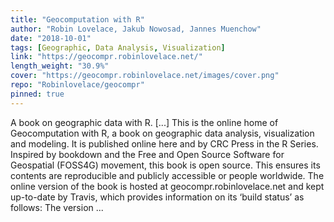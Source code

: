 ```yaml
---
title: "Geocomputation with R"
author: "Robin Lovelace, Jakub Nowosad, Jannes Muenchow"
date: "2018-10-01"
tags: [Geographic, Data Analysis, Visualization]
link: "https://geocompr.robinlovelace.net/"
length_weight: "30.9%"
cover: "https://geocompr.robinlovelace.net/images/cover.png"
repo: "Robinlovelace/geocompr"
pinned: true
---
```


A book on geographic data with R. [...] This is the online home of Geocomputation with R, a book on geographic data analysis, visualization and modeling.
It is published online here and by CRC Press in the R Series. Inspired by bookdown and the Free and Open Source Software for Geospatial (FOSS4G) movement, this book is open source.
This ensures its contents are reproducible and publicly accessible or people worldwide. The online version of the book is hosted at geocompr.robinlovelace.net and kept up-to-date by Travis, which provides information on its ‘build status’ as follows: The version ...
